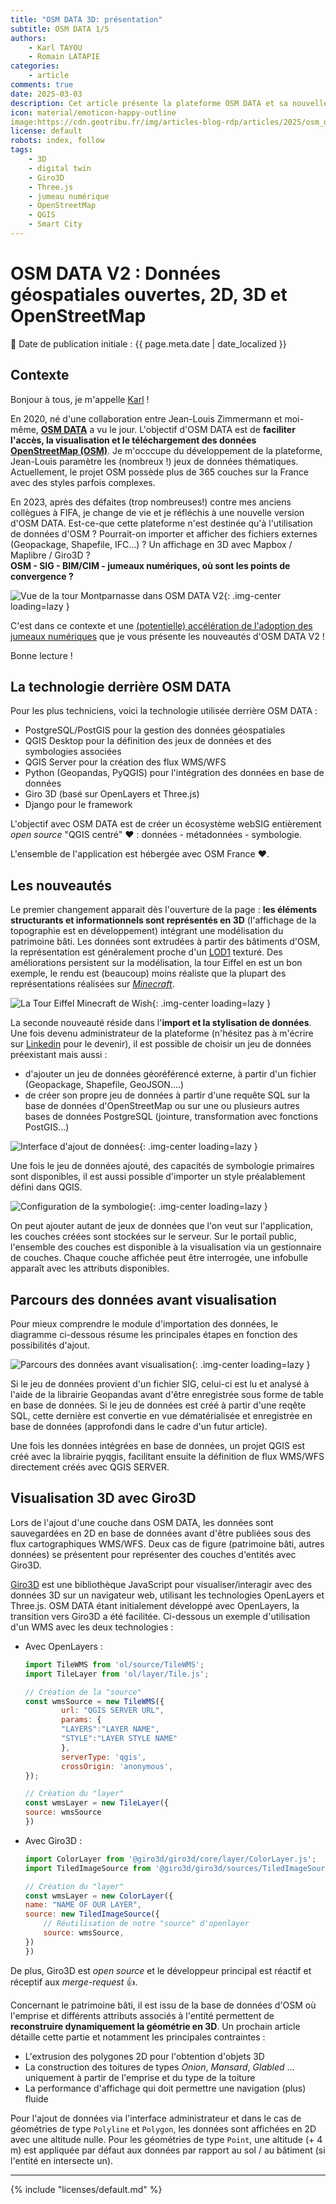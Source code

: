 ```yaml
---
title: "OSM DATA 3D: présentation"
subtitle: OSM DATA 1/5
authors:
    - Karl TAYOU
    - Romain LATAPIE
categories:
    - article
comments: true
date: 2025-03-03
description: Cet article présente la plateforme OSM DATA et sa nouvelle version en 3D
icon: material/emoticon-happy-outline
image:https://cdn.geotribu.fr/img/articles-blog-rdp/articles/2025/osm_data/article_1/vignette.png
license: default
robots: index, follow
tags:
    - 3D
    - digital twin
    - Giro3D
    - Three.js
    - jumeau numérique
    - OpenStreetMap
    - QGIS
    - Smart City
---
```


# OSM DATA V2 : Données géospatiales ouvertes, 2D, 3D et OpenStreetMap

:calendar: Date de publication initiale : {{ page.meta.date | date_localized }}

## Contexte

Bonjour à tous, je m'appelle [Karl](https://www.linkedin.com/in/karl-tayou-53a3a7b9/) !

En 2020, né d'une collaboration entre Jean-Louis Zimmermann et moi-même, [**OSM DATA**](https://demo.openstreetmap.fr/) a vu le jour. L'objectif d'OSM DATA est de **faciliter l'accès, la visualisation et le téléchargement des données [OpenStreetMap (OSM)](https://www.openstreetmap.org/#map=6/46.45/2.21.)**. Je m'occcupe du développement de la plateforme, Jean-Louis paramètre les (nombreux !) jeux de données thématiques. Actuellement, le projet OSM possède plus de 365 couches sur la France avec des styles parfois complexes.

En 2023, après des défaites (trop nombreuses!) contre mes anciens collègues à FIFA, je change de vie et je réfléchis à une nouvelle version d'OSM DATA. Est-ce-que cette plateforme n'est destinée qu'à l'utilisation de données d'OSM ? Pourrait-on importer et afficher des fichiers externes (Geopackage, Shapefile, IFC...) ? Un affichage en 3D avec Mapbox / Maplibre / Giro3D ?  
**OSM - SIG - BIM/CIM - jumeaux numériques, où sont les points de convergence ?**

![Vue de la tour Montparnasse dans OSM DATA V2](https://cdn.geotribu.fr/img/articles-blog-rdp/articles/2025/osm_data/article_1/tour_montparnasse_dans_osm_data.png){: .img-center loading=lazy }

C'est dans ce contexte et une [(potentielle) accélération de l'adoption des jumeaux numériques](https://www.afigeo.asso.fr/publication-de-la-1ere-etude-economique-de-l-ecosysteme-geonumerique-en-france/) que je vous présente les nouveautés d'OSM DATA V2 !

Bonne lecture !

## La technologie derrière OSM DATA

Pour les plus techniciens, voici la technologie utilisée derrière OSM DATA :

- PostgreSQL/PostGIS pour la gestion des données géospatiales
- QGIS Desktop pour la définition des jeux de données et des symbologies associées
- QGIS Server pour la création des flux WMS/WFS
- Python (Geopandas, PyQGIS) pour l'intégration des données en base de données
- Giro 3D (basé sur OpenLayers et Three.js)
- Django pour le framework

L'objectif avec OSM DATA est de créer un écosystème webSIG entièrement *open source* "QGIS centré" :heart: : données - métadonnées - symbologie.

L'ensemble de l'application est hébergée avec OSM France :heart:.

## Les nouveautés

Le premier changement apparait dès l'ouverture de la page : **les éléments structurants et informationnels sont représentés en 3D** (l'affichage de la topographie est en développement) intégrant une modélisation du patrimoine bâti. Les données sont extrudées à partir des bâtiments d'OSM, la représentation est généralement proche d'un [LOD1](https://3d.bk.tudelft.nl/lod/) texturé. Des améliorations persistent sur la modélisation, la tour Eiffel en est un bon exemple, le rendu est (beaucoup) moins réaliste que la plupart des représentations réalisées sur [*Minecraft*](https://www.planetminecraft.com/projects/tag/eiffel/).

![La Tour Eiffel Minecraft de Wish](https://cdn.geotribu.fr/img/articles-blog-rdp/articles/2025/osm_data/article_1/la_tour_eiffel_minecraft_de_wish.png){: .img-center loading=lazy }

La seconde nouveauté réside dans l'**import et la stylisation de données**. Une fois devenu administrateur de la plateforme (n'hésitez pas à m'écrire sur [Linkedin](https://www.linkedin.com/in/karl-tayou-53a3a7b9/) pour le devenir), il est possible de choisir un jeu de données préexistant mais aussi :

- d'ajouter un jeu de données géoréférencé externe, à partir d'un fichier (Geopackage, Shapefile, GeoJSON....)
- de créer son propre jeu de données à partir d'une requête SQL sur la base de données d'OpenStreetMap ou sur une ou plusieurs autres bases de données PostgreSQL (jointure, transformation avec fonctions PostGIS...)

![Interface d'ajout de données](https://cdn.geotribu.fr/img/articles-blog-rdp/articles/2025/osm_data/article_1/interface_d_ajout_de_donnees.png){: .img-center loading=lazy }

Une fois le jeu de données ajouté, des capacités de symbologie primaires sont disponibles, il est aussi possible d'importer un style préalablement défini dans QGIS.

![Configuration de la symbologie](https://cdn.geotribu.fr/img/articles-blog-rdp/articles/2025/osm_data/article_1/ajout_style_couche_osm_data.png){: .img-center loading=lazy }

On peut ajouter autant de jeux de données que l'on veut sur l'application, les couches créées sont stockées sur le serveur. Sur le portail public, l'ensemble des couches est disponible à la visualisation via un gestionnaire de couches. Chaque couche affichée peut être interrogée, une infobulle apparaît avec les attributs disponibles.

## Parcours des données avant visualisation

Pour mieux comprendre le module d'importation des données, le diagramme ci-dessous résume les principales étapes en fonction des possibilités d'ajout.

![Parcours des données avant visualisation](https://cdn.geotribu.fr/img/articles-blog-rdp/articles/2025/osm_data/article_1/parcours_des_donnees_avant_visualisation.png){: .img-center loading=lazy }

Si le jeu de données provient d'un fichier SIG, celui-ci est lu et analysé à l'aide de la librairie Geopandas avant d'être enregistrée sous forme de table en base de données. Si le jeu de données est créé à partir d'une reqête SQL, cette dernière est convertie en vue dématérialisée et enregistrée en base de données (approfondi dans le cadre d'un futur article).

Une fois les données intégrées en base de données, un projet QGIS est créé avec la librairie pyqgis, facilitant ensuite la définition de flux WMS/WFS directement créés avec QGIS SERVER.

## Visualisation 3D avec Giro3D

Lors de l'ajout d'une couche dans OSM DATA, les données sont sauvegardées en 2D en base de données avant d'être publiées sous des flux cartographiques WMS/WFS. Deux cas de figure (patrimoine bâti, autres données) se présentent pour représenter des couches d'entités avec Giro3D.

[Giro3D](https://giro3d.org/) est une bibliothèque JavaScript pour visualiser/interagir avec des données 3D sur un navigateur web, utilisant les technologies OpenLayers et Three.js. OSM DATA étant initialement développé avec OpenLayers, la transition vers Giro3D a été facilitée. Ci-dessous un exemple d'utilisation d'un WMS avec les deux technologies :

- Avec OpenLayers :

    ```javascript title="Afficher un WMS avec OpenLayers"
    import TileWMS from 'ol/source/TileWMS';
    import TileLayer from 'ol/layer/Tile.js';

    // Création de la "source"
    const wmsSource = new TileWMS({
            url: "QGIS SERVER URL",
            params: {
            "LAYERS":"LAYER NAME",
            "STYLE":"LAYER STYLE NAME"
            },
            serverType: 'qgis',
            crossOrigin: 'anonymous',
    });

    // Création du "layer"
    const wmsLayer = new TileLayer({
    source: wmsSource
    })
    ```

- Avec Giro3D :

    ```javascript title="Afficher un WMS avec Giro3D"
    import ColorLayer from '@giro3d/giro3d/core/layer/ColorLayer.js';
    import TiledImageSource from '@giro3d/giro3d/sources/TiledImageSource.js';

    // Création du "layer"
    const wmsLayer = new ColorLayer({
    name: "NAME OF OUR LAYER",
    source: new TiledImageSource({
        // Réutilisation de notre "source" d'openlayer
        source: wmsSource,
    })
    })
    ```

De plus, Giro3D est *open source* et le développeur principal est réactif et réceptif aux *merge-request* :+1:.

Concernant le patrimoine bâti, il est issu de la base de données d'OSM où l'emprise et différents attributs associés à l'entité permettent de **reconstruire dynamiquement la géométrie en 3D**. Un prochain article détaille cette partie et notamment les principales contraintes :

- L'extrusion des polygones 2D pour l'obtention d'objets 3D
- La construction des toitures de types *Onion*, *Mansard*, *Glabled* ... uniquement à partir de l'emprise et du type de la toiture
- La performance d'affichage qui doit permettre une navigation (plus) fluide

Pour l'ajout de données via l'interface administrateur et dans le cas de géométries de type `Polyline` et `Polygon`, les données sont affichées en 2D avec une altitude nulle. Pour les géométries de type `Point`, une altitude (+ 4 m) est appliquée par défaut aux données par rapport au sol / au bâtiment (si l'entité en intersecte un).

----

<!-- geotribu:authors-block -->

{% include "licenses/default.md" %}
